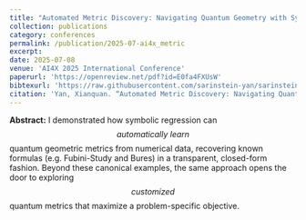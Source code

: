 ```yaml
---
title: "Automated Metric Discovery: Navigating Quantum Geometry with Symbolic Regression"
collection: publications
category: conferences
permalink: /publication/2025-07-ai4x_metric
excerpt: 
date: 2025-07-08
venue: 'AI4X 2025 International Conference'
paperurl: 'https://openreview.net/pdf?id=E0fa4FXUsW'
bibtexurl: 'https://raw.githubusercontent.com/sarinstein-yan/sarinstein-yan.github.io/master/files/2025-07-ai4x_metric.bib'
citation: 'Yan, Xianquan. “Automated Metric Discovery: Navigating Quantum Geometry with Symbolic Regression,” 2025.'
---
```


**Abstract:**
I demonstrated how symbolic regression can $$\textit{automatically learn}$$ quantum geometric metrics from numerical data, recovering known formulas (e.g. Fubini-Study and Bures) in a transparent, closed-form fashion. Beyond these canonical examples, the same approach opens the door to exploring $$\textit{customized}$$ quantum metrics that maximize a problem-specific objective.